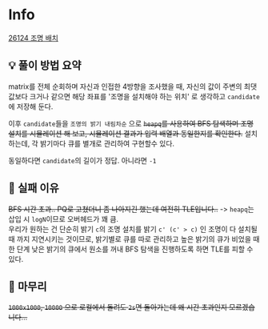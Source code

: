 # Info
[26124 조명 배치](https://www.acmicpc.net/problem/26124)

## 💡 풀이 방법 요약
matrix를 전체 순회하며 자신과 인접한 4방향을 조사했을 때, 자신의 값이 주변의 최댓값보다 크거나 같으면 해당 좌표를 '조명을 설치해야 하는 위치' 로 생각하고 `candidate`에 저장해 둔다.

이후 `candidate`들을 `조명의 밝기 내림차순` 으로 ~~`heapq`를 사용하여 BFS 탐색하며 조명 설치를 시뮬레이션 해 보고, 시뮬레이션 결과가 입력 배열과 동일한지를 확인한다.~~ 설치하는데, 각 밝기마다 큐를 별개로 관리하여 구현할수 있다.

동일하다면 `candidate`의 길이가 정답. 아니라면 `-1`

## 👀 실패 이유
~~BFS 시간 초과.. PQ로 고쳤더니 좀 나아지긴 했는데 여전히 TLE입니다..~~
-> `heapq`는 삽입 시 `logN`이므로 오버헤드가 꽤 큼.  
우리가 원하는 건 단순히 밝기 `c`의 조명 설치를 밝기 `c' (c' > c)` 인 조명이 다 설치될 때 까지 지연시키는 것이므로, 밝기별로 큐를 따로 관리하고 높은 밝기의 큐가 비었을 때 한 단계 낮은 밝기의 큐에서 원소를 꺼내 BFS 탐색을 진행하도록 하면 TLE를 피할 수 있다.

## 🙂 마무리
~~`1000x1000`, `10000` 으로 로컬에서 돌려도 `2s`면 돌아가는데 왜 시간 초과인지 모르겠습니다...~~
